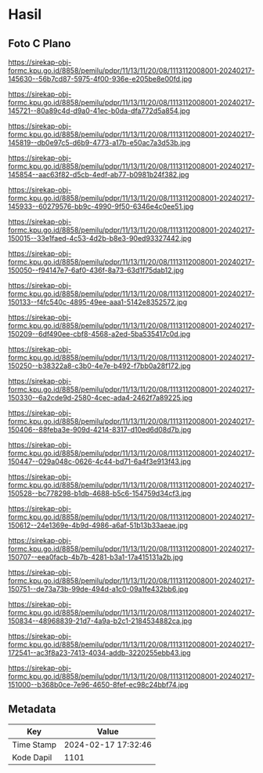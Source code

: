# Hasil

## Foto C Plano

https://sirekap-obj-formc.kpu.go.id/8858/pemilu/pdpr/11/13/11/20/08/1113112008001-20240217-145630--56b7cd87-5975-4f00-936e-e205be8e00fd.jpg

https://sirekap-obj-formc.kpu.go.id/8858/pemilu/pdpr/11/13/11/20/08/1113112008001-20240217-145721--80a89c4d-d9a0-41ec-b0da-dfa772d5a854.jpg

https://sirekap-obj-formc.kpu.go.id/8858/pemilu/pdpr/11/13/11/20/08/1113112008001-20240217-145819--db0e97c5-d6b9-4773-a17b-e50ac7a3d53b.jpg

https://sirekap-obj-formc.kpu.go.id/8858/pemilu/pdpr/11/13/11/20/08/1113112008001-20240217-145854--aac63f82-d5cb-4edf-ab77-b0981b24f382.jpg

https://sirekap-obj-formc.kpu.go.id/8858/pemilu/pdpr/11/13/11/20/08/1113112008001-20240217-145933--60279576-bb9c-4990-9f50-6346e4c0ee51.jpg

https://sirekap-obj-formc.kpu.go.id/8858/pemilu/pdpr/11/13/11/20/08/1113112008001-20240217-150015--33e1faed-4c53-4d2b-b8e3-90ed93327442.jpg

https://sirekap-obj-formc.kpu.go.id/8858/pemilu/pdpr/11/13/11/20/08/1113112008001-20240217-150050--f94147e7-6af0-436f-8a73-63d1f75dab12.jpg

https://sirekap-obj-formc.kpu.go.id/8858/pemilu/pdpr/11/13/11/20/08/1113112008001-20240217-150133--f4fc540c-4895-49ee-aaa1-5142e8352572.jpg

https://sirekap-obj-formc.kpu.go.id/8858/pemilu/pdpr/11/13/11/20/08/1113112008001-20240217-150209--6df490ee-cbf8-4568-a2ed-5ba535417c0d.jpg

https://sirekap-obj-formc.kpu.go.id/8858/pemilu/pdpr/11/13/11/20/08/1113112008001-20240217-150250--b38322a8-c3b0-4e7e-b492-f7bb0a28f172.jpg

https://sirekap-obj-formc.kpu.go.id/8858/pemilu/pdpr/11/13/11/20/08/1113112008001-20240217-150330--6a2cde9d-2580-4cec-ada4-2462f7a89225.jpg

https://sirekap-obj-formc.kpu.go.id/8858/pemilu/pdpr/11/13/11/20/08/1113112008001-20240217-150406--88feba3e-909d-4214-8317-d10ed6d08d7b.jpg

https://sirekap-obj-formc.kpu.go.id/8858/pemilu/pdpr/11/13/11/20/08/1113112008001-20240217-150447--029a048c-0626-4c44-bd71-6a4f3e913f43.jpg

https://sirekap-obj-formc.kpu.go.id/8858/pemilu/pdpr/11/13/11/20/08/1113112008001-20240217-150528--bc778298-b1db-4688-b5c6-154759d34cf3.jpg

https://sirekap-obj-formc.kpu.go.id/8858/pemilu/pdpr/11/13/11/20/08/1113112008001-20240217-150612--24e1369e-4b9d-4986-a6af-51b13b33aeae.jpg

https://sirekap-obj-formc.kpu.go.id/8858/pemilu/pdpr/11/13/11/20/08/1113112008001-20240217-150707--eea0facb-4b7b-4281-b3a1-17a415131a2b.jpg

https://sirekap-obj-formc.kpu.go.id/8858/pemilu/pdpr/11/13/11/20/08/1113112008001-20240217-150751--de73a73b-99de-494d-a1c0-09a1fe432bb6.jpg

https://sirekap-obj-formc.kpu.go.id/8858/pemilu/pdpr/11/13/11/20/08/1113112008001-20240217-150834--48968839-21d7-4a9a-b2c1-2184534882ca.jpg

https://sirekap-obj-formc.kpu.go.id/8858/pemilu/pdpr/11/13/11/20/08/1113112008001-20240217-172541--ac3f8a23-7413-4034-addb-3220255ebb43.jpg

https://sirekap-obj-formc.kpu.go.id/8858/pemilu/pdpr/11/13/11/20/08/1113112008001-20240217-151000--b368b0ce-7e96-4650-8fef-ec98c24bbf74.jpg


## Metadata

| Key        | Value               |
| ---------- | ------------------- |
| Time Stamp | 2024-02-17 17:32:46 |
| Kode Dapil | 1101                |



